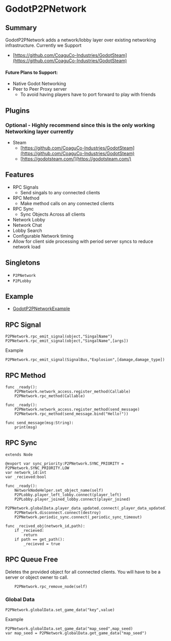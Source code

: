 # GodotP2PNetwork

## Summary
GodotP2PNetwork adds a network/lobby layer over existing networking infrastructure. Currently we Support
- [https://github.com/CoaguCo-Industries/GodotSteam](https://github.com/CoaguCo-Industries/GodotSteam)

#### Future Plans to Support:
- Native Godot Networking
- Peer to Peer Proxy server
	- To avoid having players have to port forward to play with friends


## Plugins

### Optional - Highly recommend since this is the only working Networking layer currently
- Steam
	- [https://github.com/CoaguCo-Industries/GodotSteam](https://github.com/CoaguCo-Industries/GodotSteam)
	- [https://godotsteam.com/](https://godotsteam.com/)


## Features
- RPC Signals
	- Send singals to any connected clients
- RPC Method
	- Make method calls on any connected clients
- RPC Sync
	- Sync Objects Across all clients
- Network Lobby
- Network Chat
- Lobby Search
- Configurable Network timing
- Allow for client side processing with period server syncs to reduce network load

## Singletons
- `P2PNetwork`
- `P2PLobby`



## Example
- [GodotP2PNetworkExample](https://github.com/DawnGroveStudios/GodotP2PNetworkExample)


## RPC Signal

```gdscript
P2PNetwork.rpc_emit_signal(object,"SingalName")
P2PNetwork.rpc_emit_signal(object,"SingalName",[args])
```

Example
```gdscript
P2PNetwork.rpc_emit_signal(SignalBus,"Explosion",[damage,damage_type])
```

## RPC Method

```gdscript
func _ready():
	P2PNetwork.network_access.register_method(Callable)
	P2PNetwork.rpc_method(Callable)
```


```gdscript
func _ready():
	P2PNetwork.network_access.register_method(send_message)
	P2PNetwork.rpc_method(send_message.bind("Hello!"))

func send_message(msg:String):
	print(msg)
```


## RPC Sync

```gdscript
extends Node

@export var sync_priority:P2PNetwork.SYNC_PRIORITY = P2PNetwork.SYNC_PRIORITY.LOW
var network_id:int
var _recieved:bool

func _ready():
	NetworkNodeHelper.set_object_name(self)
	P2PLobby.player_left_lobby.connect(player_left)
	P2PLobby.player_joined_lobby.connect(player_joined)
	P2PNetwork.globalData.player_data_updated.connect(_player_data_updated)
	P2PNetwork.disconnect.connect(destroy)
	P2PNetwork.periodic_sync.connect(_periodic_sync_timeout)

func _recived_obj(network_id,path):
	if _recieved:
		return
	if path == get_path():
		_recieved = true
```


## RPC Queue Free
Deletes the provided object for all connected clients. You will have to be a server or object owner to call.

```gdcsript
	P2PNetwork.rpc_remove_node(self)
```

### Global Data

```gdcript
P2PNetwork.globalData.set_game_data("key",value)
```

Example
```gdcript
P2PNetwork.globalData.set_game_data("map_seed",map_seed)
var map_seed = P2PNetwork.globalData.get_game_data("map_seed")
```

